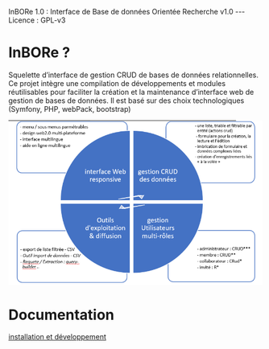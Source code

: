 InBORe 1.0 : Interface de Base de données Orientée Recherche v1.0 --- Licence :  GPL-v3

# InBORe ?

Squelette d’interface de gestion CRUD de bases de données relationnelles. Ce projet intègre une compilation de développements et modules réutilisables pour faciliter la création et la maintenance d’interface web de gestion de bases de données. Il est basé sur des choix technologiques (Symfony, PHP, webPack, bootstrap)

![inBORe](./assets/images/inBORe.png)

# Documentation

[installation et développement](./docs/InBORe_documentation.docx)



